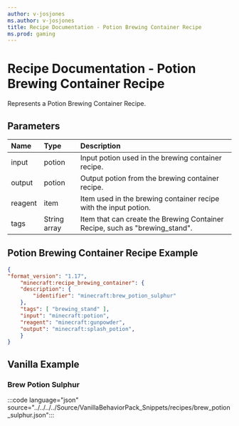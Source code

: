 ```yaml
---
author: v-josjones
ms.author: v-josjones
title: Recipe Documentation - Potion Brewing Container Recipe
ms.prod: gaming
---
```


# Recipe Documentation - Potion Brewing Container Recipe

Represents a Potion Brewing Container Recipe.

## Parameters

|Name |Type |Description |
|:-----------|:-----------|:-----------|
|input| potion| Input potion used in the brewing container recipe. |
|output| potion| Output potion from the brewing container recipe. |
|reagent| item| Item used in the brewing container recipe with the input potion. |
|tags|String array | Item that can create the Brewing Container Recipe, such as "brewing_stand". |

## Potion Brewing Container Recipe Example

```JSON
{
"format_version": "1.17",
    "minecraft:recipe_brewing_container": {
    "description": {
        "identifier": "minecraft:brew_potion_sulphur"
    },
    "tags": [ "brewing_stand" ],
    "input": "minecraft:potion",
    "reagent": "minecraft:gunpowder",
    "output": "minecraft:splash_potion",
    }
}
```

## Vanilla Example

### Brew Potion Sulphur

:::code language="json" source="../../../../Source/VanillaBehaviorPack_Snippets/recipes/brew_potion_sulphur.json":::
